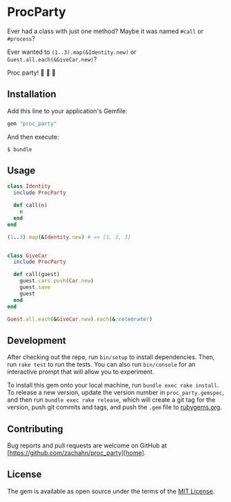 # ProcParty

Ever had a class with just one method? Maybe it was named `#call` or `#process`?

Ever wanted to `(1..3).map(&Identity.new)` or `Guest.all.each(&GiveCar.new)`?

Proc party! 🎉 🎉 🎉


## Installation

Add this line to your application's Gemfile:

```ruby
gem "proc_party"
```

And then execute:

    $ bundle


## Usage

```ruby
class Identity
  include ProcParty

  def call(n)
    n
  end
end

(1..3).map(&Identity.new) # => [1, 2, 3]


class GiveCar
  include ProcParty

  def call(guest)
    guest.cars.push(Car.new)
    guest.save
    guest
  end
end

Guest.all.each(&GiveCar.new).each(&:celebrate!)
```


## Development

After checking out the repo, run `bin/setup` to install dependencies. Then, run
`rake test` to run the tests. You can also run `bin/console` for an interactive
prompt that will allow you to experiment.

To install this gem onto your local machine, run `bundle exec rake install`. To
release a new version, update the version number in `proc_party.gemspec`, and
then run `bundle exec rake release`, which will create a git tag for the
version, push git commits and tags, and push the `.gem` file to
[rubygems.org][rubygems].


## Contributing

Bug reports and pull requests are welcome on GitHub at
[https://github.com/zachahn/proc_party][home].


## License

The gem is available as open source under the terms of the
[MIT License][mit].


[home]: https://github.com/zachahn/proc_party
[rubygems]: https://rubygems.org
[mit]: http://opensource.org/licenses/MIT
